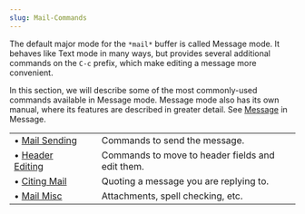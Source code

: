 ```yaml
---
slug: Mail-Commands
---
```


The default major mode for the `*mail*` buffer is called Message mode. It behaves like Text mode in many ways, but provides several additional commands on the `C-c` prefix, which make editing a message more convenient.

In this section, we will describe some of the most commonly-used commands available in Message mode. Message mode also has its own manual, where its features are described in greater detail. See [Message](https://www.gnu.org/software/emacs/manual/html_mono/message.html#Top) in Message.

|                                    |    |                                                  |
| :--------------------------------- | -- | :----------------------------------------------- |
| • [Mail Sending](Mail-Sending)     |    | Commands to send the message.                    |
| • [Header Editing](Header-Editing) |    | Commands to move to header fields and edit them. |
| • [Citing Mail](Citing-Mail)       |    | Quoting a message you are replying to.           |
| • [Mail Misc](Mail-Misc)           |    | Attachments, spell checking, etc.                |
